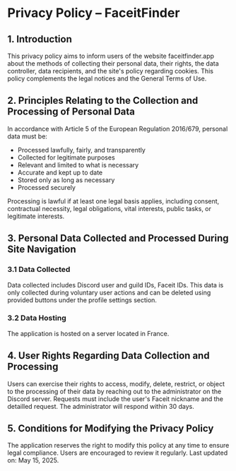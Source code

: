 # Privacy Policy – FaceitFinder

## 1. Introduction

This privacy policy aims to inform users of the website faceitfinder.app about the methods of collecting their personal data, their rights, the data controller, data recipients, and the site's policy regarding cookies. This policy complements the legal notices and the General Terms of Use.

## 2. Principles Relating to the Collection and Processing of Personal Data

In accordance with Article 5 of the European Regulation 2016/679, personal data must be:

- Processed lawfully, fairly, and transparently
- Collected for legitimate purposes
- Relevant and limited to what is necessary
- Accurate and kept up to date
- Stored only as long as necessary
- Processed securely

Processing is lawful if at least one legal basis applies, including consent, contractual necessity, legal obligations, vital interests, public tasks, or legitimate interests.

## 3. Personal Data Collected and Processed During Site Navigation

### 3.1 Data Collected

Data collected includes Discord user and guild IDs, Faceit IDs. This data is only collected during voluntary user actions and can be deleted using provided buttons under the profile settings section.

### 3.2 Data Hosting

The application is hosted on a server located in France.

## 4. User Rights Regarding Data Collection and Processing

Users can exercise their rights to access, modify, delete, restrict, or object to the processing of their data by reaching out to the administrator on the Discord server. 
Requests must include the user's Faceit nickname and the detailled request.
The administrator will respond within 30 days.

## 5. Conditions for Modifying the Privacy Policy

The application reserves the right to modify this policy at any time to ensure legal compliance. Users are encouraged to review it regularly. Last updated on: May 15, 2025.

